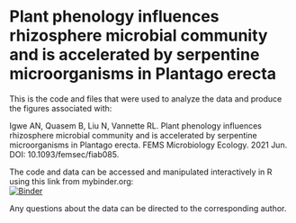 # Plant phenology influences rhizosphere microbial community and is accelerated by serpentine microorganisms in Plantago erecta
This is the code and files that were used to analyze the data and produce the figures associated with:

Igwe AN, Quasem B, Liu N, Vannette RL. Plant phenology influences rhizosphere microbial community and is accelerated by serpentine microorganisms in Plantago erecta. FEMS Microbiology Ecology. 2021 Jun. DOI: 10.1093/femsec/fiab085.

The code and data can be accessed and manipulated interactively in R using this link from mybinder.org:\
[![Binder](https://mybinder.org/badge_logo.svg)](https://mybinder.org/v2/gh/anigwe/serpentine_plantago_phenology_rhizosphere/HEAD?urlpath=rstudio)

Any questions about the data can be directed to the corresponding author.
